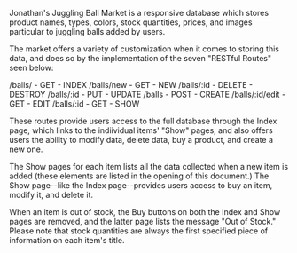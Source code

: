 Jonathan's Juggling Ball Market is a responsive database which stores product names, types, colors, stock quantities, prices, and images particular to juggling balls added by users. 

The market offers a variety of customization when it comes to storing this data, and does so by the implementation of the seven "RESTful Routes" seen below:

/balls/ - GET - INDEX
/balls/new - GET - NEW
/balls/:id - DELETE - DESTROY
/balls/:id - PUT - UPDATE
/balls - POST - CREATE
/balls/:id/edit - GET - EDIT
/balls/:id - GET - SHOW

These routes provide users access to the full database through the Index page, which links to the indiividual items' "Show" pages, and also offers users the ability to modify data, delete data, buy a product, and create a new one. 

The Show pages for each item lists all the data collected when a new item is added (these elements are listed in the opening of this document.) The Show page--like the Index page--provides users access to buy an item, modify it, and delete it.

When an item is out of stock, the Buy buttons on both the Index and Show pages are removed, and the latter page lists the message "Out of Stock." Please note that stock quantities are always the first specified piece of information on each item's title. 
